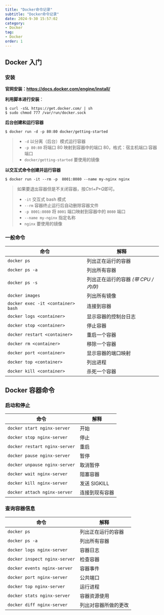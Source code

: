 ```yaml
---
title: "Docker命令记录"
subtitle: "Docker命令记录"
date: 2024-9-30 15:57:02
category:
- Docker
tag:
- Docker
order: 1
---
```


## Docker 入门

### 安装

**官网安装：https://docs.docker.com/engine/install/**

**利用脚本进行安装**：

```shell
$ curl -sSL https://get.docker.com/ | sh
$ sudo chmod 777 /var/run/docker.sock
```

**后台创建和运行容器**

```shell
$ docker run -d -p 80:80 docker/getting-started
```

> - `-d` 以分离（后台）模式运行容器
> - `-p 80:80`  将端口 80 映射到容器中的端口 80，格式：宿主机端口:容器端口
> - `docker/getting-started` 要使用的镜像

**以交互式命令创建并运行容器**

```shell
$ docker run -it --rm -p  8001:8080 --name my-nginx nginx
```

> 如果要退出容器但是不关闭容器，按*Ctrl+P+Q*即可。
>
> - `-it` 交互式 bash 模式
> - `--rm` 容器终止运行后自动删除容器文件
> - `-p 8001:8080` 将 `8001` 端口映射到容器中的 `8080` 端口
> - `--name my-nginx` 指定名称
> - `nginx` 要使用的镜像

### 一般命令

| 命令                                | 解释                                 |
| ----------------------------------- | ------------------------------------ |
| `docker ps`                         | 列出正在运行的容器                   |
| `docker ps -a`                      | 列出所有容器                         |
| `docker ps -s`                      | 列出正在运行的容器 *(带 CPU / 内存)* |
| `docker images`                     | 列出所有镜像                         |
| `docker exec -it <container>  bash` | 连接到容器                           |
| `docker logs <container>`           | 显示容器的控制台日志                 |
| `docker stop <container>`           | 停止容器                             |
| `docker restart <container>`        | 重启一个容器                         |
| `docker rm <container>`             | 移除一个容器                         |
| `docker port <container>`           | 显示容器的端口映射                   |
| `docker top <container>`            | 列出进程                             |
| `docker kill <container>`           | 杀死一个容器                         |

## Docker 容器命令

### 启动和停止

| 命令                          | 解释           |
| ----------------------------- | -------------- |
| `docker start nginx-server`   | 开始           |
| `docker stop nginx-server`    | 停止           |
| `docker restart nginx-server` | 重启           |
| `docker pause nginx-server`   | 暂停           |
| `docker unpause nginx-server` | 取消暂停       |
| `docker wait nginx-server`    | 阻塞容器       |
| `docker kill nginx-server`    | 发送 SIGKILL   |
| `docker attach nginx-server`  | 连接到现有容器 |

### 查询容器信息

| 命令                          | 解释                 |
| ----------------------------- | -------------------- |
| `docker ps`                   | 列出正在运行的容器   |
| `docker ps -a`                | 列出所有容器         |
| `docker logs nginx-server`    | 容器日志             |
| `docker inspect nginx-server` | 检查容器             |
| `docker events nginx-server`  | 容器事件             |
| `docker port nginx-server`    | 公共端口             |
| `docker top nginx-server`     | 运行进程             |
| `docker stats nginx-server`   | 容器资源使用         |
| `docker diff nginx-server`    | 列出对容器所做的更改 |
